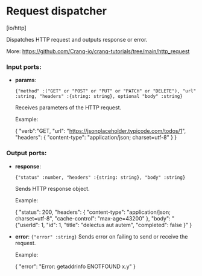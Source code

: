 # Request dispatcher

[io/http]

Dispatches HTTP request and outputs response or error.

More: https://github.com/Cranq-io/cranq-tutorials/tree/main/http_request

### Input ports:

* __params__: 
    ```
    {"method" :("GET" or "POST" or "PUT" or "PATCH" or "DELETE"), "url" :string, "headers" :{string: string}, optional "body" :string}
    ```

    Receives parameters of the HTTP request.
    
    Example:
    
    {
      "verb":"GET,
      "url": "https://jsonplaceholder.typicode.com/todos/1",
      "headers": {
        "content-type": 
      "application/json; charset=utf-8"
      }
    }



### Output ports:

* __response__: 
    ```
    {"status" :number, "headers" :{string: string}, "body" :string}
    ```

    Sends HTTP response object.
    
    Example:
    
    {
      "status": 200,
      "headers": {
        "content-type": "application/json; charset=utf-8",
        "cache-control": "max-age=43200"
      },
      "body": "{\"userId\": 1, \"id\": 1, \"title\": \"delectus aut autem\",  \"completed\": false
    }"
    }



* __error__: `{"error" :string}`
    Sends error on failing to send or receive the request.
    
    Example:
    
    {
      "error": "Error: getaddrinfo ENOTFOUND x.y"
    } 



